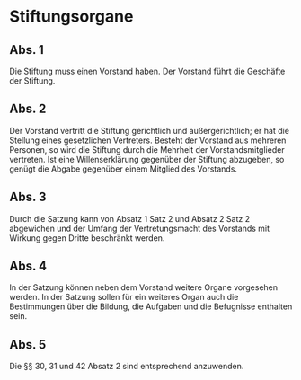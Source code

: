 # Stiftungsorgane



## Abs. 1

 Die Stiftung muss einen Vorstand haben. Der Vorstand führt die Geschäfte der Stiftung.

## Abs. 2

 Der Vorstand vertritt die Stiftung gerichtlich und außergerichtlich; er hat die Stellung eines gesetzlichen Vertreters. Besteht der Vorstand aus mehreren Personen, so wird die Stiftung durch die Mehrheit der Vorstandsmitglieder vertreten. Ist eine Willenserklärung gegenüber der Stiftung abzugeben, so genügt die Abgabe gegenüber einem Mitglied des Vorstands.

## Abs. 3

 Durch die Satzung kann von Absatz 1 Satz 2 und Absatz 2 Satz 2 abgewichen und der Umfang der Vertretungsmacht des Vorstands mit Wirkung gegen Dritte beschränkt werden.

## Abs. 4

 In der Satzung können neben dem Vorstand weitere Organe vorgesehen werden. In der Satzung sollen für ein weiteres Organ auch die Bestimmungen über die Bildung, die Aufgaben und die Befugnisse enthalten sein.

## Abs. 5

 Die §§ 30, 31 und 42 Absatz 2 sind entsprechend anzuwenden. 

